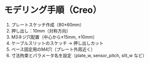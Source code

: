 # モデリング手順（Creo）

1. プレートスケッチ作成（80×60mm）
2. 押し出し：10mm（対称方向）
3. M3ネジ穴配置（中心から±15mm, ±10mm）
4. ケーブルスリットのスケッチ → 押し出しカット
5. ベース固定用のM4穴（プレート外周近く）
6. 寸法拘束とパラメータ名を設定（plate_w, sensor_pitch, slit_w など）

